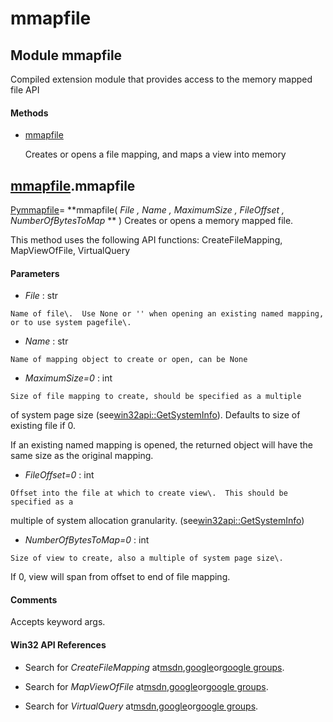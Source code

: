 # mmapfile

## Module mmapfile

Compiled extension module that provides access to the memory mapped file API

#### Methods


  - [mmapfile](mmapfile.md#mmapfilemmapfile)

    Creates or opens a file mapping, and maps a view into memory&nbsp;

## [mmapfile](#mmapfile)\.mmapfile

[Pymmapfile](#pymmapfile)\= **mmapfile\( *File*  *, Name*  *, MaximumSize*  *, FileOffset*  *, NumberOfBytesToMap* ** \)
Creates or opens a memory mapped file\. 

This method uses the following API functions: CreateFileMapping, MapViewOfFile, VirtualQuery

#### Parameters


  -  *File* : str

    Name of file\.  Use None or '' when opening an existing named mapping, or to use system pagefile\.

  -  *Name* : str

    Name of mapping object to create or open, can be None

  -  *MaximumSize\=0* : int

    Size of file mapping to create, should be specified as a multiple 

of system page size \(see[win32api::GetSystemInfo](win32api.md#win32apigetsysteminfo)\)\.  Defaults to size of existing file if 0\. 

If an existing named mapping is opened, the returned object will have the same size as the original mapping\.

  -  *FileOffset\=0* : int

    Offset into the file at which to create view\.  This should be specified as a 

multiple of system allocation granularity\. \(see[win32api::GetSystemInfo](win32api.md#win32apigetsysteminfo)\)

  -  *NumberOfBytesToMap\=0* : int

    Size of view to create, also a multiple of system page size\. 

If 0, view will span from offset to end of file mapping\.

#### Comments
Accepts keyword args\.

#### Win32 API References


  - Search for *CreateFileMapping* at[msdn](#http://search.msdn.microsoft.com/search/results.aspx?view=msdn&query=createfilemapping),[google](#http://www.google.com/search?q=createfilemapping)or[google groups](#http://groups.google.com/groups?q=createfilemapping)\.

  - Search for *MapViewOfFile* at[msdn](#http://search.msdn.microsoft.com/search/results.aspx?view=msdn&query=mapviewoffile),[google](#http://www.google.com/search?q=mapviewoffile)or[google groups](#http://groups.google.com/groups?q=mapviewoffile)\.

  - Search for *VirtualQuery* at[msdn](#http://search.msdn.microsoft.com/search/results.aspx?view=msdn&query=virtualquery),[google](#http://www.google.com/search?q=virtualquery)or[google groups](#http://groups.google.com/groups?q=virtualquery)\.